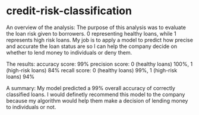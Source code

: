 # credit-risk-classification

An overview of the analysis: 
The purpose of this analysis was to evaluate the loan risk given to borrowers. 0 representing healthy loans, while 1 represents high risk loans. My job is to apply a model to predict how precise and accurate the loan status are so I can help the company decide on whether to lend money to individuals or deny them.

The results: 
accuracy score: 99%
precision score: 0 (healthy loans) 100%, 1 (high-risk loans) 84%
recall score: 0 (healthy loans) 99%, 1 (high-risk loans) 94%

A summary: 
My model predicted a 99% overall accuracy of correctly classified loans. I would definetly recommend this model to the company because my algorithm would help them make a decision of lending money to individuals or not. 